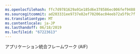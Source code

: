 ```yaml
---
ms.openlocfilehash: ffc7d9781629a91e185d6e378586ec006fef9488
ms.sourcegitcommit: ad203331ee9737e82ef70206ac04eeb72a5f9c7f
ms.translationtype: MT
ms.contentlocale: ja-JP
ms.lasthandoff: 06/18/2019
ms.locfileid: "67223613"
---
```

アプリケーション統合フレームワーク (AIF)